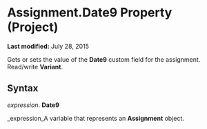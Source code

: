 
# Assignment.Date9 Property (Project)

 **Last modified:** July 28, 2015

Gets or sets the value of the  **Date9** custom field for the assignment. Read/write **Variant**.

## Syntax

 _expression_. **Date9**

 _expression_A variable that represents an  **Assignment** object.

